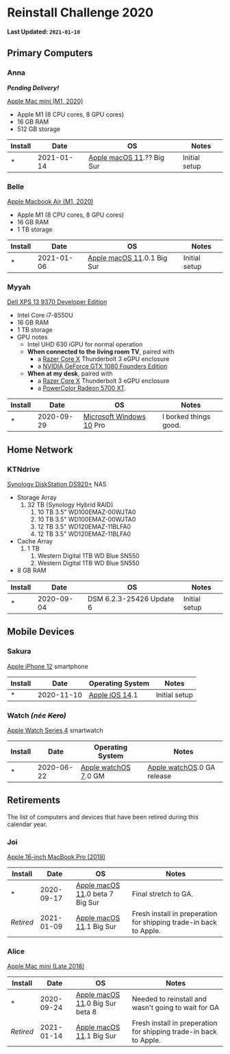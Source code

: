 # Reinstall Challenge 2020

**Last Updated: `2021-01-10`**

## Primary Computers

### Anna

**_Pending Delivery!_**

[Apple Mac mini (M1, 2020)][specs-anna]

- Apple M1 (8 CPU cores, 8 GPU cores)
- 16 GB RAM
- 512 GB storage

| Install | Date       | OS                                   | Notes         |
| ------- | ---------- | ------------------------------------ | ------------- |
| \*      | 2021-01-14 | [Apple macOS 11][macos11].?? Big Sur | Initial setup |

### Belle

[Apple Macbook Air (M1, 2020)][specs-belle]

- Apple M1 (8 CPU cores, 8 GPU cores)
- 16 GB RAM
- 1 TB storage

| Install | Date       | OS                                    | Notes         |
| ------- | ---------- | ------------------------------------- | ------------- |
| \*      | 2021-01-06 | [Apple macOS 11][macos11].0.1 Big Sur | Initial setup |

### Myyah

[Dell XPS 13 9370 Developer Edition][specs-myyah]

- Intel Core i7-8550U
- 16 GB RAM
- 1 TB storage
- GPU notes
    - Intel UHD 630 iGPU for normal operation
    - **When connected to the living room TV**, paired with 
        - a [Razer Core X][razer-core-x] Thunderbolt 3 eGPU enclosure
        - a [NVIDIA GeForce GTX 1080 Founders Edition][nvidia-1080fe]
    - **When at my desk**, paired with 
        - a [Razer Core X][razer-core-x] Thunderbolt 3 eGPU enclosure
        - a [PowerColor Radeon 5700 XT][amd-5700xt].

| Install | Date       | OS                                    | Notes                 |
| ------- | ---------- | ------------------------------------- | --------------------- |
| \*      | 2020-09-29 | [Microsoft Windows 10][windows10] Pro | I borked things good. |



## Home Network

### KTNdrive

[Synology DiskStation DS920+][specs-ktndrive] NAS

- Storage Array
    1. 32 TB (Synology Hybrid RAID)
        1. 10 TB 3.5" WD100EMAZ-00WJTA0
        2. 10 TB 3.5" WD100EMAZ-00WJTA0
        3. 12 TB 3.5" WD120EMAZ-11BLFA0
        4. 12 TB 3.5" WD120EMAZ-11BLFA0
- Cache Array
    1. 1 TB
        1. Western Digital 1TB WD Blue SN550
        2. Western Digital 1TB WD Blue SN550
- 8 GB RAM

| Install | Date       | OS                       | Notes         |
| ------- | ---------- | ------------------------ | ------------- |
| \*      | 2020-09-04 | DSM 6.2.3-25426 Update 6 | Initial setup |

## Mobile Devices

### Sakura

[Apple iPhone 12][iphone12] smartphone

| Install | Date       | Operating System        | Notes         |
| ------- | ---------- | ----------------------- | ------------- |
| \*      | 2020-11-10 | [Apple iOS 14][ios14].1 | Initial setup |

### Watch *(née ~~Kero~~)*

[Apple Watch Series 4][watch4] smartwatch

| Install | Date       | Operating System                 | Notes                                  |
| ------- | ---------- | -------------------------------- | -------------------------------------- |
| \*      | 2020-06-22 | [Apple watchOS 7][watchos7].0 GM | [Apple watchOS][watchos7].0 GA release |

## Retirements

The list of computers and devices that have been retired during this calendar year.

### Joi

[Apple 16-inch MacBook Pro (2019)][specs-joi]

| Install   | Date       | OS                                         | Notes                                                             |
| --------- | ---------- | ------------------------------------------ | ----------------------------------------------------------------- |
| \*        | 2020-09-17 | [Apple macOS 11][macos11].0 beta 7 Big Sur | Final stretch to GA.                                              |
| *Retired* | 2021-01-09 | [Apple macOS 11][macos11].1 Big Sur        | Fresh install in preperation for shipping trade-in back to Apple. |

### Alice

[Apple Mac mini (Late 2018)][specs-alice]

| Install   | Date       | OS                                         | Notes                                                             |
| --------- | ---------- | ------------------------------------------ | ----------------------------------------------------------------- |
| \*        | 2020-09-24 | [Apple macOS 11][macos11].0 Big Sur beta 8 | Needed to reinstall and wasn't going to wait for GA               |
| *Retired* | 2021-01-14 | [Apple macOS 11][macos11].1 Big Sur        | Fresh install in preperation for shipping trade-in back to Apple. |

<!-- Link References -->
[amd-5700xt]: https://www.powercolor.com/product?id=1562139911
[ios14]: https://en.wikipedia.org/wiki/IOS_14
[iphone12]: https://support.apple.com/kb/SP830
[macos11]: https://en.wikipedia.org/wiki/MacOS_Big_Sur
[nvidia-1080fe]: https://www.bestbuy.com/site/nvidia-geforce-gtx-1080-founders-edition-8gb-gddr5x-pci-express-3-0-graphics-card-black/5330600.p?skuId=5330600
[razer-core-x]: https://www.razer.com/gaming-laptops/razer-core-x
[specs-alice]: https://everymac.com/systems/apple/mac_mini/specs/mac-mini-core-i3-3.6-late-2018-specs.html
[specs-anna]: https://support.apple.com/kb/SP823
[specs-belle]: https://support.apple.com/kb/SP825
[specs-joi]: https://everymac.com/systems/apple/macbook_pro/specs/macbook-pro-core-i7-2.6-six-core-16-2019-scissor-specs.html
[specs-ktndrive]: https://www.synology.com/en-us/products/DS920+
[specs-myyah]: https://www.dell.com/en-us/work/shop/dell-laptops-and-notebooks/xps-13-developer-edition/spd/xps-13-9370-laptop/cax13w10p2c606ubuntu
[watch4]: https://support.apple.com/kb/SP778
[watchos7]: https://en.wikipedia.org/wiki/WatchOS#watchOS_7
[windows10]: https://en.wikipedia.org/wiki/Windows_10

